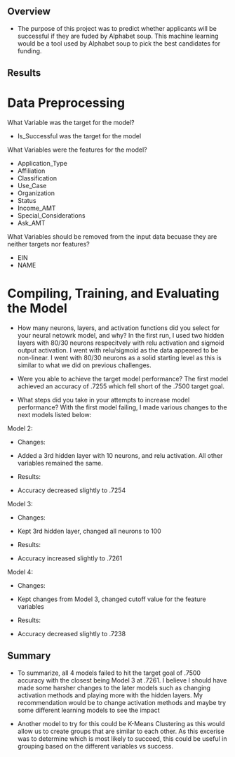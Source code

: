 ## Overview
* The purpose of this project was to predict whether applicants will be successful if they are fuded by Alphabet soup. This machine learning would be a tool used by Alphabet soup to pick the best candidates for funding.
## Results

# Data Preprocessing

What Variable was the target for the model? 
* Is_Successful was the target for the model

What Variables were the features for the model?
* Application_Type
* Affiliation
* Classification
* Use_Case
* Organization
* Status
* Income_AMT
* Special_Considerations
* Ask_AMT

What Variables should be removed from the input data becuase they are neither targets nor features?
* EIN
* NAME


# Compiling, Training, and Evaluating the Model

* How many neurons, layers, and activation functions did you select for your neural netowrk model, and why? 
In the first run, I used two hidden layers with 80/30 neurons respecitvely with relu activation and sigmoid output activation. I went with relu/sigmoid as the data appeared to be non-linear. I went with 80/30 neurons as a solid starting level as this is similar to what we did on previous challenges. 

* Were you able to achieve the target model performance?
The first model achieved an accuracy of .7255 which fell short of the .7500 target goal. 

* What steps did you take in your attempts to increase model performance?
With the first model failing, I made various changes to the next models listed below:

Model 2: 
- Changes: 
* Added a 3rd hidden layer with 10 neurons, and relu activation. All other variables remained the same. 
- Results: 
* Accuracy decreased slightly to .7254

Model 3: 
- Changes: 
* Kept 3rd hidden layer, changed all neurons to 100
- Results: 
* Accuracy increased slightly to .7261

Model 4: 
- Changes: 
* Kept changes from Model 3, changed cutoff value for the feature variables 
- Results: 
* Accuracy decreased slightly to .7238


## Summary
* To summarize, all 4 models failed to hit the target goal of .7500 accuracy with the closest being Model 3 at .7261. I believe I should have made some harsher changes to the later models such as changing activation methods and playing more with the hidden layers. My recommendation would be to change activation methods and maybe try some different learning models to see the impact

* Another model to try for this could be K-Means Clustering as this would allow us to create groups that are similar to each other. As this excerise was to determine which is most likely to succeed, this could be useful in grouping based on the different variables vs success.